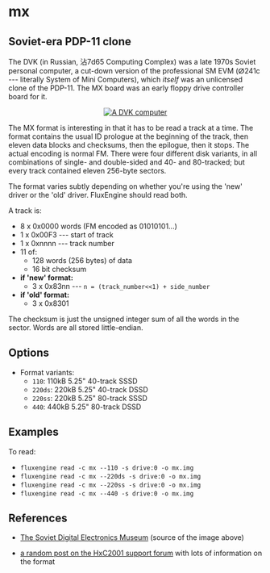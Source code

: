 mx
====
## Soviet-era PDP-11 clone
<!-- This file is automatically generated. Do not edit. -->

The DVK (in Russian, 沾7d65
Computing Complex) was a late 1970s Soviet personal computer, a cut-down
version of the professional SM EVM (ⵁ241c
--- literally System of Mini Computers), which _itself_ was an unlicensed
clone of the PDP-11. The MX board was an early floppy drive controller board
for it.

<div style="text-align: center">
<a href="http://www.leningrad.su/museum/show_big.php?n=1006"><img src="dvk3m.jpg" style="max-width: 60%" alt="A DVK computer"></a>
</div>

The MX format is interesting in that it has to be read a track at a time. The
format contains the usual ID prologue at the beginning of the track, then
eleven data blocks and checksums, then the epilogue, then it stops. The
actual encoding is normal FM. There were four different disk variants, in all
combinations of single- and double-sided and 40- and 80-tracked; but every
track contained eleven 256-byte sectors.

The format varies subtly depending on whether you're using the 'new' driver
or the 'old' driver. FluxEngine should read both.

A track is:

  * 8 x 0x0000 words (FM encoded as 01010101...)
  * 1 x 0x00F3 --- start of track
  * 1 x 0xnnnn --- track number
  * 11 of:
    * 128 words (256 bytes) of data
    * 16 bit checksum
  * **if 'new' format:**
    * 3 x 0x83nn --- `n = (track_number<<1) + side_number`
  * **if 'old' format:**
    * 3 x 0x8301

The checksum is just the unsigned integer sum of all the words in the sector.
Words are all stored little-endian.

## Options

  - Format variants:
      - `110`: 110kB 5.25" 40-track SSSD
      - `220ds`: 220kB 5.25" 40-track DSSD
      - `220ss`: 220kB 5.25" 80-track SSSD
      - `440`: 440kB 5.25" 80-track DSSD

## Examples

To read:

  - `fluxengine read -c mx --110 -s drive:0 -o mx.img`
  - `fluxengine read -c mx --220ds -s drive:0 -o mx.img`
  - `fluxengine read -c mx --220ss -s drive:0 -o mx.img`
  - `fluxengine read -c mx --440 -s drive:0 -o mx.img`

## References

  - [The Soviet Digital Electronics
    Museum](http://www.leningrad.su/museum/main.php) (source of the image
    above)

  - [a random post on the HxC2001 support
    forum](http://torlus.com/floppy/forum/viewtopic.php?t=1384) with lots of
    information on the format


